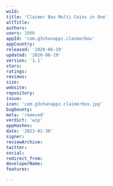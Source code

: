 ```yaml
---
wsId: 
title: 'Claimer Box Multi Coins in One'
altTitle: 
authors: 
users: 1000
appId: 'com.g3shanappz.claimerbox'
appCountry: 
released: '2020-06-19'
updated: '2020-06-19'
version: '1.1'
stars: 
ratings: 
reviews: 
size: 
website: 
repository: 
issue: 
icon: 'com.g3shanappz.claimerbox.jpg'
bugbounty: 
meta: 'removed'
verdict: 'wip'
appHashes: 
date: '2023-01-30'
signer: 
reviewArchive: 
twitter: 
social: 
redirect_from: 
developerName: 
features: 

---
```


